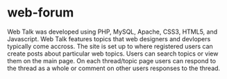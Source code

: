 web-forum
=========
Web Talk was developed using PHP, MySQL, Apache, CSS3, HTML5, and Javascript.
Web Talk features topics that web designers and devlopers typically come accross.
The site is set up to where registered users can create posts about particular web topics.
Users can search topics or view them on the main page.
On each thread/topic page users can respond to the thread as a whole or comment on other users responses to the thread.
